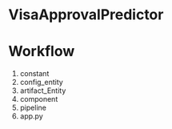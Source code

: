 # VisaApprovalPredictor



# Workflow

1. constant
2. config_entity
3. artifact_Entity
4. component
5. pipeline
6. app.py
